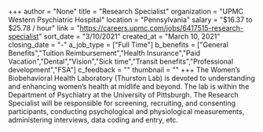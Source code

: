 +++
author = "None"
title = "Research Specialist"
organization = "UPMC Western Psychiatric Hospital"
location = "Pennsylvania"
salary = "$16.37 to $25.78 / hour"
link = "https://careers.upmc.com/jobs/6417515-research-specialist"
sort_date = "3/10/2021"
created_at = "March 10, 2021"
closing_date = "-"
a_job_type = ["Full Time"]
b_benefits = ["General Benefits","Tuition Reimbursement","Health Insurance","Paid Vacation","Dental","Vision","Sick time","Transit benefits","Professional development","FSA"]
c_feedback = ""
thumbnail = ""
+++
The Women’s Biobehavioral Health Laboratory (Thurston Lab) is devoted to understanding and enhancing women’s health at midlife and beyond. The lab is within the Department of Psychiatry at the University of Pittsburgh. The Research Specialist will be responsible for screening, recruiting, and consenting participants, conducting psychological and physiological measurements, administering interviews, data coding and entry, etc.
